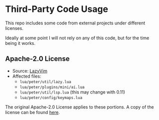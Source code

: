 # Third-Party Code Usage

This repo includes some code from external projects under different licenses.

Ideally at some point I will not rely on any of this code, but for the time
being it works.

## Apache-2.0 License

- Source: [LazyVim](https://github.com/LazyVim/LazyVim)
- Affected files:
  - `lua/peter/util/lazy.lua`
  - `lua/peter/plugins/mini/ai.lua`
  - `lua/peter/util/lsp.lua` (this may change with 0.11)
  - `lua/peter/config/keymaps.lua`

The original Apache-2.0 License applies to these portions. A copy of the license
can be found [here](./LICENSES/apache-2.0).
